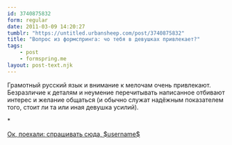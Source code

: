 ```yaml
---
id: 3740875832
form: regular
date: 2011-03-09 14:20:27
tumblr: "https://untitled.urbansheep.com/post/3740875832"
title: "Вопрос из формспринга: чо тебя в девушках привлекает?"
tags:
    - post
    - formspring.me
layout: post-text.njk
---
```


<p class="formspringmeAnswer">Грамотный русский язык и внимание к мелочам очень привлекают. Безразличие к деталям и неумение перечитывать написанное отбивают интерес и желание общаться (и обычно служат надёжным показателем того, стоит ли та или иная девушка усилий).</p>

<p>*</p>

<p class="formspringmeFooter">
    <a href="http://www.formspring.me/urbansheep?utm_medium=social&amp;utm_source=tumblr&amp;utm_campaign=shareanswer">Ок, поехали: спрашивать сюда, $username$</a>
</p>

